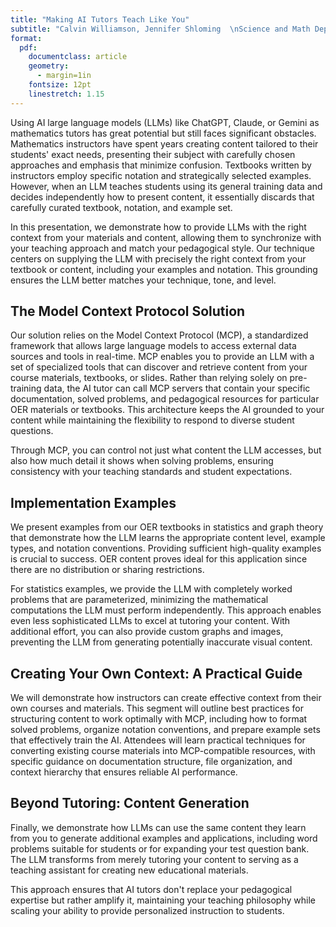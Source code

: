 ```yaml
---
title: "Making AI Tutors Teach Like You"
subtitle: "Calvin Williamson, Jennifer Shloming  \nScience and Math Department  \nFashion Institute of Technology, SUNY"
format:
  pdf:
    documentclass: article
    geometry:
      - margin=1in
    fontsize: 12pt
    linestretch: 1.15
---
```


Using AI large language models (LLMs) like ChatGPT, Claude, or Gemini as mathematics tutors has great potential but still faces significant obstacles. Mathematics instructors have spent years creating content tailored to their students' exact needs, presenting their subject with carefully chosen approaches and emphasis that minimize confusion. Textbooks written by instructors employ specific notation and strategically selected examples. However, when an LLM teaches students using its general training data and decides independently how to present content, it essentially discards that carefully curated textbook, notation, and example set.

In this presentation, we demonstrate how to provide LLMs with the right context from your materials and content, allowing them to synchronize with your teaching approach and match your pedagogical style. Our technique centers on supplying the LLM with precisely the right context from your textbook or content, including your examples and notation. This grounding ensures the LLM better matches your technique, tone, and level.

## The Model Context Protocol Solution

Our solution relies on the Model Context Protocol (MCP), a standardized framework that allows large language models to access external data sources and tools in real-time. MCP enables you to provide an LLM with a set of specialized tools that can discover and retrieve content from your course materials, textbooks, or slides. Rather than relying solely on pre-training data, the AI tutor can call MCP servers that contain your specific documentation, solved problems, and pedagogical resources for particular OER materials or textbooks. This architecture keeps the AI grounded to your content while maintaining the flexibility to respond to diverse student questions.

Through MCP, you can control not just what content the LLM accesses, but also how much detail it shows when solving problems, ensuring consistency with your teaching standards and student expectations.

## Implementation Examples

We present examples from our OER textbooks in statistics and graph theory that demonstrate how the LLM learns the appropriate content level, example types, and notation conventions. Providing sufficient high-quality examples is crucial to success. OER content proves ideal for this application since there are no distribution or sharing restrictions.

For statistics examples, we provide the LLM with completely worked problems that are parameterized, minimizing the mathematical computations the LLM must perform independently. This approach enables even less sophisticated LLMs to excel at tutoring your content. With additional effort, you can also provide custom graphs and images, preventing the LLM from generating potentially inaccurate visual content.

## Creating Your Own Context: A Practical Guide

We will demonstrate how instructors can create effective context from their own courses and materials. This segment will outline best practices for structuring content to work optimally with MCP, including how to format solved problems, organize notation conventions, and prepare example sets that effectively train the AI. Attendees will learn practical techniques for converting existing course materials into MCP-compatible resources, with specific guidance on documentation structure, file organization, and context hierarchy that ensures reliable AI performance.

## Beyond Tutoring: Content Generation

Finally, we demonstrate how LLMs can use the same content they learn from you to generate additional examples and applications, including word problems suitable for students or for expanding your test question bank. The LLM transforms from merely tutoring your content to serving as a teaching assistant for creating new educational materials.

This approach ensures that AI tutors don't replace your pedagogical expertise but rather amplify it, maintaining your teaching philosophy while scaling your ability to provide personalized instruction to students.
